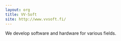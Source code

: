 ```yaml
---
layout: org
title: VV-Soft
site: http://www.vvsoft.fi/
---
```

We develop software and hardware for various fields.
